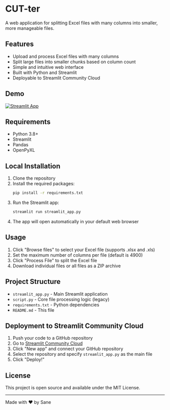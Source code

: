 # CUT-ter

A web application for splitting Excel files with many columns into smaller, more manageable files.

## Features
- Upload and process Excel files with many columns
- Split large files into smaller chunks based on column count
- Simple and intuitive web interface
- Built with Python and Streamlit
- Deployable to Streamlit Community Cloud

## Demo
[![Streamlit App](https://static.streamlit.io/badges/streamlit_badge_black_white.svg)](https://cut-ter.streamlit.app/)

## Requirements
- Python 3.8+
- Streamlit
- Pandas
- OpenPyXL

## Local Installation
1. Clone the repository
2. Install the required packages:
   ```bash
   pip install -r requirements.txt
   ```
3. Run the Streamlit app:
   ```bash
   streamlit run streamlit_app.py
   ```
4. The app will open automatically in your default web browser

## Usage
1. Click "Browse files" to select your Excel file (supports .xlsx and .xls)
2. Set the maximum number of columns per file (default is 4900)
3. Click "Process File" to split the Excel file
4. Download individual files or all files as a ZIP archive

## Project Structure
- `streamlit_app.py` - Main Streamlit application
- `script.py` - Core file processing logic (legacy)
- `requirements.txt` - Python dependencies
- `README.md` - This file

## Deployment to Streamlit Community Cloud
1. Push your code to a GitHub repository
2. Go to [Streamlit Community Cloud](https://share.streamlit.io/)
3. Click "New app" and connect your GitHub repository
4. Select the repository and specify `streamlit_app.py` as the main file
5. Click "Deploy!"

## License
This project is open source and available under the MIT License.

---
Made with ❤️ by Sane

